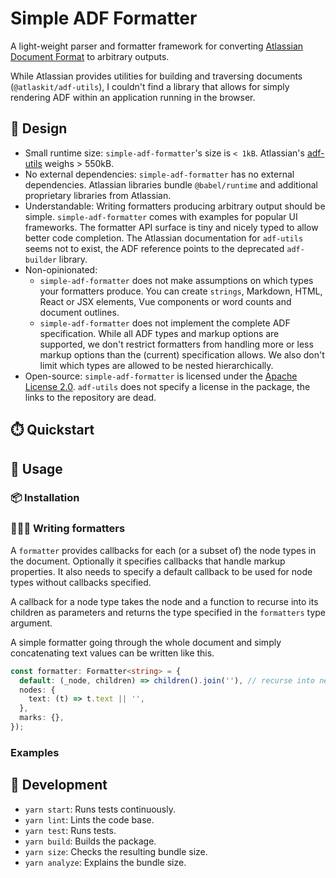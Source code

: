 # Simple ADF Formatter

A light-weight parser and formatter framework for converting [Atlassian Document
Format](https://developer.atlassian.com/cloud/jira/platform/apis/document/structure/) to arbitrary outputs.

While Atlassian provides utilities for building and traversing documents (`@atlaskit/adf-utils`), I
couldn't find a library that allows for simply rendering ADF within an
application running in the browser.

## 🎨 Design

* Small runtime size: `simple-adf-formatter`'s size is `< 1kB`. Atlassian's [adf-utils](https://www.npmjs.com/package/@atlaskit/adf-utils) weighs > 550kB.
* No external dependencies: `simple-adf-formatter` has no external dependencies.
  Atlassian libraries bundle `@babel/runtime` and additional proprietary
  libraries from Atlassian.
* Understandable: Writing formatters producing arbitrary output should be
  simple. `simple-adf-formatter` comes with examples for popular UI frameworks.
  The formatter API surface is tiny and nicely typed to allow better code completion. The
  Atlassian documentation for `adf-utils` seems not to exist, the ADF reference
  points to the deprecated `adf-builder` library.
* Non-opinionated: 
  * `simple-adf-formatter` does not make assumptions on which types your
    formatters produce. You can create `strings`,  Markdown, HTML, React or JSX
    elements, Vue components or word counts and document outlines.
  * `simple-adf-formatter` does not implement the complete ADF specification.
    While all ADF types and markup options are supported, we don't restrict
    formatters from handling more or less markup options than the (current)
    specification allows. We also don't limit which types are allowed to be
    nested hierarchically.
* Open-source: `simple-adf-formatter` is licensed under the [Apache License
  2.0](https://spdx.org/licenses/Apache-2.0.html). `adf-utils` does not specify
  a license in the package, the links to the repository are dead.

## ⏱️ Quickstart

## 📖 Usage

### 📦 Installation

### 👩🏾‍🎨 Writing formatters

A `formatter` provides callbacks for each (or a subset of) the
node types in the document. Optionally it specifies callbacks that handle markup
properties. It also needs to specify a default callback to be used for node
types without callbacks specified.

A callback for a node type takes the node and a function to recurse into its
children as parameters and returns the type specified in the `formatters` type
argument.

A simple formatter going through the whole document and simply concatenating
text values can be written like this.

```ts
const formatter: Formatter<string> = {
  default: (_node, children) => children().join(''), // recurse into nested nodes and concatenate the result
  nodes: {
    text: (t) => t.text || '',
  },
  marks: {},
}); 
```

### Examples

## 🔧 Development

* `yarn start`: Runs tests continuously.
* `yarn lint`: Lints the code base.
* `yarn test`: Runs tests.
* `yarn build`: Builds the package.
* `yarn size`: Checks the resulting bundle size.
* `yarn analyze`: Explains the bundle size.
